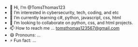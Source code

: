 - 👋 Hi, I’m @TomsThomas123
- 👀 I’m interested in cybersecurity, tech, coding, and etc
- 🌱 I’m currently learning c#, python, javascript, css, html
- 💞️ I’m looking to collaborate on python, css, and html projects.
- 📫 How to reach me ... tomsthomas123567@gmail.com
- 😄 Pronouns: ...
- ⚡ Fun fact: ...

<!---
TomsThomas123/TomsThomas123 is a ✨ special ✨ repository because its `README.md` (this file) appears on your GitHub profile.
You can click the Preview link to take a look at your changes.
--->
